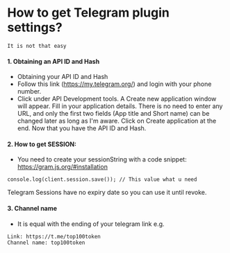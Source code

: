 

# How to get Telegram plugin settings?

``` It is not that easy ```

#### 1. Obtaining an API ID and Hash
- Obtaining your API ID and Hash
- Follow this link (https://my.telegram.org/) and login with your phone number.
- Click under API Development tools.
A Create new application window will appear. Fill in your application details. There is no need to enter any URL, and only the first two fields (App title and Short name) can be changed later as long as I'm aware.
Click on Create application at the end. Now that you have the API ID and Hash.


#### 2. How to get SESSION:
- You need to create your sessionString with a code snippet:
https://gram.js.org/#installation

```
console.log(client.session.save()); // This value what u need
```

Telegram Sessions have no expiry date so you can use it until revoke.


#### 3. Channel name
- It is equal with the ending of your telegram link e.g.
```
Link: https://t.me/top100token
Channel name: top100token
```
